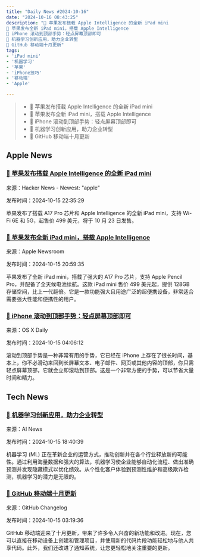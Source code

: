 ```yaml
---
title: "Daily News #2024-10-16"
date: "2024-10-16 08:43:25"
description: "🌟 苹果发布搭载 Apple Intelligence 的全新 iPad mini
🌟 苹果发布全新 iPad mini，搭载 Apple Intelligence
🌟 iPhone 滚动到顶部手势：轻点屏幕顶部即可
🌟 机器学习创新应用，助力企业转型
🎉 GitHub 移动端十月更新"
tags: 
- 'iPad mini'
- '机器学习'
- '苹果'
- 'iPhone技巧'
- '移动端'
- 'Apple'

---
```


> - 🌟 苹果发布搭载 Apple Intelligence 的全新 iPad mini
> - 🌟 苹果发布全新 iPad mini，搭载 Apple Intelligence
> - 🌟 iPhone 滚动到顶部手势：轻点屏幕顶部即可
> - 🌟 机器学习创新应用，助力企业转型
> - 🎉 GitHub 移动端十月更新

## Apple News

### [🌟 苹果发布搭载 Apple Intelligence 的全新 iPad mini](https://www.apple.com/newsroom/2024/10/apple-introduces-powerful-new-ipad-mini-built-for-apple-intelligence/)

来源：Hacker News - Newest: "apple"

发布时间：2024-10-15 22:35:29

苹果发布了搭载 A17 Pro 芯片和 Apple Intelligence 的全新 iPad mini，支持 Wi-Fi 6E 和 5G，起售价 499 美元，将于 10 月 23 日发售。

### [🌟 苹果发布全新 iPad mini，搭载 Apple Intelligence](https://www.apple.com/newsroom/2024/10/apple-introduces-powerful-new-ipad-mini-built-for-apple-intelligence/)

来源：Apple Newsroom

发布时间：2024-10-15 20:59:35

苹果发布了全新 iPad mini，搭载了强大的 A17 Pro 芯片，支持 Apple Pencil Pro，并配备了全天候电池续航。这款 iPad mini 售价 499 美元起，提供 128GB 存储空间，比上一代翻倍。它是一款功能强大且用途广泛的超便携设备，非常适合需要强大性能和便携性的用户。

### [🌟 iPhone 滚动到顶部手势：轻点屏幕顶部即可](https://osxdaily.com/2024/10/14/how-scroll-to-top-dynamic-island-iphone/)

来源：OS X Daily

发布时间：2024-10-15 04:06:12

滚动到顶部手势是一种非常有用的手势，它已经在 iPhone 上存在了很长时间，基本上，你不必滑动来回到长屏幕文本、电子邮件、网页或其他内容的顶部，你只需轻点屏幕顶部，它就会立即滚动到顶部。这是一个非常方便的手势，可以节省大量时间和精力。

## Tech News

### [🌟 机器学习创新应用，助力企业转型](https://www.artificialintelligence-news.com/news/innovative-machine-learning-uses-transforming-business-applications/?utm_source=rss&utm_medium=rss&utm_campaign=innovative-machine-learning-uses-transforming-business-applications)

来源：AI News

发布时间：2024-10-15 18:40:39

机器学习 (ML) 正在革新企业的运营方式，推动创新并在各个行业释放新的可能性。通过利用海量数据和强大的算法，机器学习使企业能够自动化流程、做出准确预测并发现隐藏模式以优化绩效。从个性化客户体验到预测性维护和高级欺诈检测，机器学习的潜力是无限的。

### [🎉 GitHub 移动端十月更新](https://github.blog/changelog/2024-10-14-whats-new-in-mobile-october-update)

来源：GitHub Changelog

发布时间：2024-10-15 03:19:36

GitHub 移动端迎来了十月更新，带来了许多令人兴奋的新功能和改进。现在，您可以直接在移动设备上创建和管理项目，并使用新的代码片段功能轻松地与他人共享代码。此外，我们还改进了通知系统，让您更轻松地关注重要的更新。
